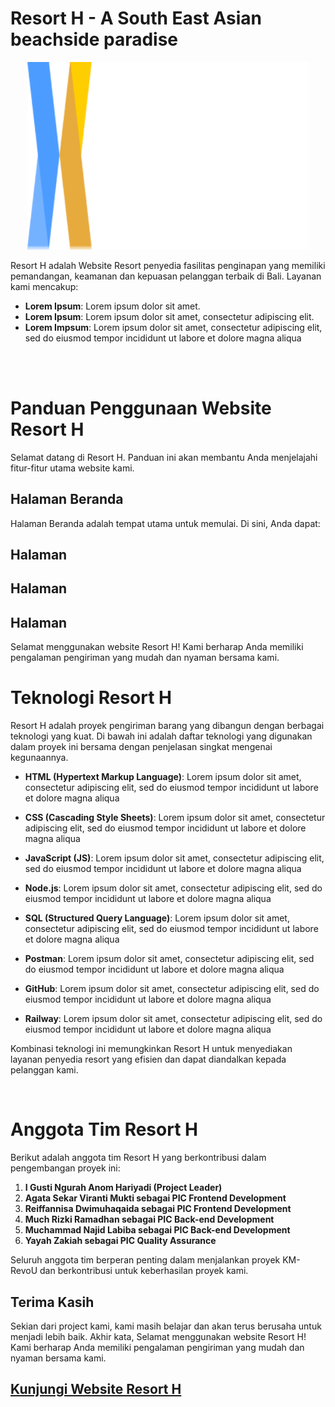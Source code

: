 # Resort H - A South East Asian beachside paradise
<p align="center">
  <img src="/src/assets/images/BlueHorizonWhite.png" alt="logo" width="450px" height="300px">
</p>
Resort H adalah Website Resort penyedia fasilitas penginapan yang memiliki pemandangan, keamanan dan kepuasan pelanggan terbaik di Bali. 
Layanan kami mencakup:

- **Lorem Ipsum**: Lorem ipsum dolor sit amet.
- **Lorem Ipsum**: Lorem ipsum dolor sit amet, consectetur adipiscing elit.
- **Lorem Impsum**: Lorem ipsum dolor sit amet, consectetur adipiscing elit, sed do eiusmod tempor incididunt ut labore et dolore magna aliqua

<br><br>

# Panduan Penggunaan Website Resort H

Selamat datang di Resort H. Panduan ini akan membantu Anda menjelajahi fitur-fitur utama website kami.

## Halaman Beranda
Halaman Beranda adalah tempat utama untuk memulai. Di sini, Anda dapat:

## Halaman

## Halaman

## Halaman

Selamat menggunakan website Resort H! Kami berharap Anda memiliki pengalaman pengiriman yang mudah dan nyaman bersama kami.


# Teknologi Resort H

Resort H adalah proyek pengiriman barang yang dibangun dengan berbagai teknologi yang kuat. Di bawah ini adalah daftar teknologi yang digunakan dalam proyek ini bersama dengan penjelasan singkat mengenai kegunaannya.

- **HTML (Hypertext Markup Language)**: Lorem ipsum dolor sit amet, consectetur adipiscing elit, sed do eiusmod tempor incididunt ut labore et dolore magna aliqua

- **CSS (Cascading Style Sheets)**: Lorem ipsum dolor sit amet, consectetur adipiscing elit, sed do eiusmod tempor incididunt ut labore et dolore magna aliqua

- **JavaScript (JS)**: Lorem ipsum dolor sit amet, consectetur adipiscing elit, sed do eiusmod tempor incididunt ut labore et dolore magna aliqua

- **Node.js**: Lorem ipsum dolor sit amet, consectetur adipiscing elit, sed do eiusmod tempor incididunt ut labore et dolore magna aliqua

- **SQL (Structured Query Language)**: Lorem ipsum dolor sit amet, consectetur adipiscing elit, sed do eiusmod tempor incididunt ut labore et dolore magna aliqua

- **Postman**: Lorem ipsum dolor sit amet, consectetur adipiscing elit, sed do eiusmod tempor incididunt ut labore et dolore magna aliqua

- **GitHub**: Lorem ipsum dolor sit amet, consectetur adipiscing elit, sed do eiusmod tempor incididunt ut labore et dolore magna aliqua

- **Railway**: Lorem ipsum dolor sit amet, consectetur adipiscing elit, sed do eiusmod tempor incididunt ut labore et dolore magna aliqua

Kombinasi teknologi ini memungkinkan Resort H untuk menyediakan layanan penyedia resort yang efisien dan dapat diandalkan kepada pelanggan kami.

<br>

# Anggota Tim Resort H

Berikut adalah anggota tim Resort H yang berkontribusi dalam pengembangan proyek ini:

1. **I Gusti Ngurah Anom Hariyadi (Project Leader)**
2. **Agata Sekar Viranti Mukti sebagai PIC Frontend Development**
3. **Reiffannisa Dwimuhaqaida sebagai PIC Frontend Development**
4. **Much Rizki Ramadhan sebagai PIC Back-end Development**
5. **Muchammad Najid Labiba sebagai PIC Back-end Development**
6. **Yayah Zakiah sebagai PIC Quality Assurance**

Seluruh anggota tim berperan penting dalam menjalankan proyek KM-RevoU dan berkontribusi untuk keberhasilan proyek kami.


## Terima Kasih

Sekian dari project kami, kami masih belajar dan akan terus berusaha untuk menjadi lebih baik. Akhir kata, Selamat menggunakan website Resort H! Kami berharap Anda memiliki pengalaman pengiriman yang mudah dan nyaman bersama kami.
## [Kunjungi Website Resort H](https://kampus-merdeka-software-engineering.github.io/FE-2-Bandung-16/)

